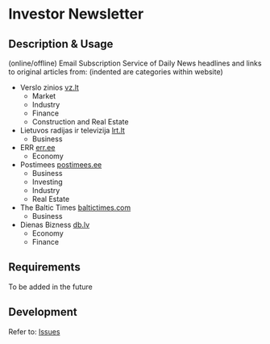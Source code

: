 # Investor Newsletter

## Description & Usage

(online/offline) Email Subscription Service of Daily News headlines and links to original articles from:
(indented are categories within website)

- Verslo zinios [vz.lt](https://www.vz.lt/)
    - Market
    - Industry
    - Finance
    - Construction and Real Estate
- Lietuvos radijas ir televizija [lrt.lt](https://www.lrt.lt/)
    - Business
- ERR [err.ee](https://www.err.ee/)
    - Economy
- Postimees [postimees.ee](https://www.postimees.ee/)
    - Business
    - Investing
    - Industry
    - Real Estate
- The Baltic Times [baltictimes.com](https://www.baltictimes.com/news_business/)
    - Business
- Dienas Bizness [db.lv](https://www.db.lv/)
    - Economy
    - Finance

## Requirements

To be added in the future


## Development

Refer to: [Issues](https://github.com/yomajo/investor-newsletter/issues)